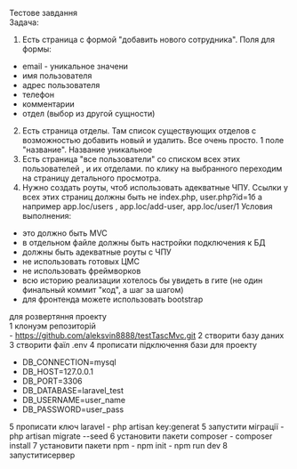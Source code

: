 Тестове   завдання   
Задача:
1. Есть страница с формой "добавить нового сотрудника".
Поля для формы:
- email - уникальное значени
- имя пользователя
- адрес пользователя
- телефон
- комментарии
- отдел (выбор из другой сущности)
2. Есть страница отделы. Там список существующих отделов с возможностью добавить новый и удалить.
    Все очень просто. 1 поле "название". Название уникальное
3. Есть страница "все пользователи" со списком всех этих пользователей , и их отделами.
    по клику на выбранного переходим на страницу детального просмотра.
4. Нужно создать роуты, чтоб использовать адекватные ЧПУ.
Ссылки у всех этих страниц должны быть не index.php, user.php?id=1б а например app.loc/users , app.loc/add-user, app.loc/user/1
Условия выполнения:
- это должно быть MVC
- в отдельном файле должны быть настройки подключения к БД
- должны быть адекватные роуты с ЧПУ
- не использовать готовых ЦМС
- не использовать фреймворков
- всю историю реализации хотелось бы увидеть в гите (не один финальный коммит "код", а шаг за шагом)
- для фронтенда можете использовать bootstrap


для розвертяння  проекту  
1 клонуэм репозиторій  
    - https://github.com/aleksvin8888/testTascMvc.git
2  створити базу даних  
3  створити фаїл .env
4  прописати підключення бази для проекту 
   - DB_CONNECTION=mysql
   - DB_HOST=127.0.0.1
   - DB_PORT=3306
   - DB_DATABASE=laravel_test
   - DB_USERNAME=user_name   
   - DB_PASSWORD=user_pass
   
5 прописати ключ laravel
    - php artisan key:generat
5  запустити міграції 
    - php artisan migrate --seed
6  установити пакети composer
    - composer install
7  установити пакети npm 
    - npm init
    - npm run dev
8  запуститисервер 
